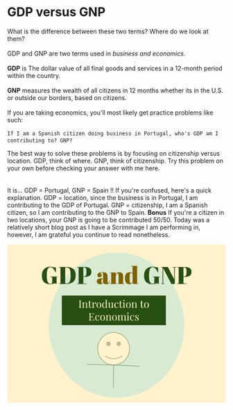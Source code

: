 # GDP versus GNP

What is the difference between these two terms? Where do we look at them?<br><br>
GDP and GNP are two terms used in *business and economics*.<br><br>
**GDP** is The dollar value of all final goods and services in a 12-month period within the country. <br><br>
**GNP** measures the wealth of all citizens in 12 months whether its in the U.S. or outside our borders, based on citizens. <br><br>
If you are taking economics, you'll most likely get practice problems like such:
```
If I am a Spanish citizen doing business in Portugal, who's GDP am I contributing to? GNP?
```
The best way to solve these problems is by focusing on citizenship versus location. GDP, think of where. GNP, think of citizenship. 
Try this problem on your own before checking your answer with me here.  <br><br><br>
It is... GDP = Portugal, GNP = Spain !!
If you're confused, here's a quick explanation. GDP = location, since the business is in Portugal, I am contributing to the GDP of Portugal.
GNP = citizenship, I am a Spanish citizen, so I am contributing to the GNP to Spain. 
**Bonus**
If you're a citizen in two locations, your GNP is going to be contributed 50/50. 
Today was a relatively short blog post as I have a Scrimmage I am performing in, however, I am grateful you continue to read nonetheless. 

!["GDP cartoon"](https://github.com/CaptainSapphire/PH-s-Blog/blob/main/assets/August%202024/Screenshot%202024-08-15%201.04.27%20PM.png?raw=true)
